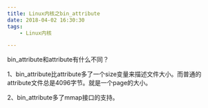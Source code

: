 ```yaml
---
title: Linux内核之bin_attribute
date: 2018-04-02 16:30:30
tags:
	- Linux内核

---
```




bin_attribute和attribute有什么不同？

1、bin_attribute比attribute多了一个size变量来描述文件大小。而普通的attribute文件总是4096字节。就是一个page的大小。

2、bin_attribute多了mmap接口的支持。